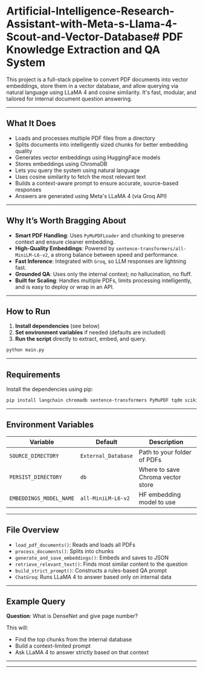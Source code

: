 # Artificial-Intelligence-Research-Assistant-with-Meta-s-Llama-4-Scout-and-Vector-Database# PDF Knowledge Extraction and QA System

This project is a full-stack pipeline to convert PDF documents into vector embeddings, store them in a vector database, and allow querying via natural language using LLaMA 4 and cosine similarity. It's fast, modular, and tailored for internal document question answering.

---

## What It Does

- Loads and processes multiple PDF files from a directory
- Splits documents into intelligently sized chunks for better embedding quality
- Generates vector embeddings using HuggingFace models
- Stores embeddings using ChromaDB
- Lets you query the system using natural language
- Uses cosine similarity to fetch the most relevant text
- Builds a context-aware prompt to ensure accurate, source-based responses
- Answers are generated using Meta's LLaMA 4 (via Groq API)

---

## Why It’s Worth Bragging About

- **Smart PDF Handling**: Uses `PyMuPDFLoader` and chunking to preserve context and ensure cleaner embedding.
- **High-Quality Embeddings**: Powered by `sentence-transformers/all-MiniLM-L6-v2`, a strong balance between speed and performance.
- **Fast Inference**: Integrated with `Groq`, so LLM responses are lightning fast.
- **Grounded QA**: Uses only the internal context; no hallucination, no fluff.
- **Built for Scaling**: Handles multiple PDFs, limits processing intelligently, and is easy to deploy or wrap in an API.

---

## How to Run

1. **Install dependencies** (see below)
2. **Set environment variables** if needed (defaults are included)
3. **Run the script** directly to extract, embed, and query.

```bash
python main.py
```

---

## Requirements

Install the dependencies using pip:

```bash
pip install langchain chromadb sentence-transformers PyMuPDF tqdm scikit-learn
```

---

## Environment Variables

| Variable              | Default               | Description                       |
|-----------------------|------------------------|-----------------------------------|
| `SOURCE_DIRECTORY`    | `External_Database`    | Path to your folder of PDFs       |
| `PERSIST_DIRECTORY`   | `db`                   | Where to save Chroma vector store |
| `EMBEDDINGS_MODEL_NAME` | `all-MiniLM-L6-v2`   | HF embedding model to use         |

---

## File Overview

- `load_pdf_documents()`: Reads and loads all PDFs
- `process_documents()`: Splits into chunks
- `generate_and_save_embeddings()`: Embeds and saves to JSON
- `retrieve_relevant_text()`: Finds most similar content to the question
- `build_strict_prompt()`: Constructs a rules-based QA prompt
- `ChatGroq`: Runs LLaMA 4 to answer based only on internal data

---

## Example Query

**Question**: What is DenseNet and give page number?

This will:
- Find the top chunks from the internal database
- Build a context-limited prompt
- Ask LLaMA 4 to answer strictly based on that context

---



---


